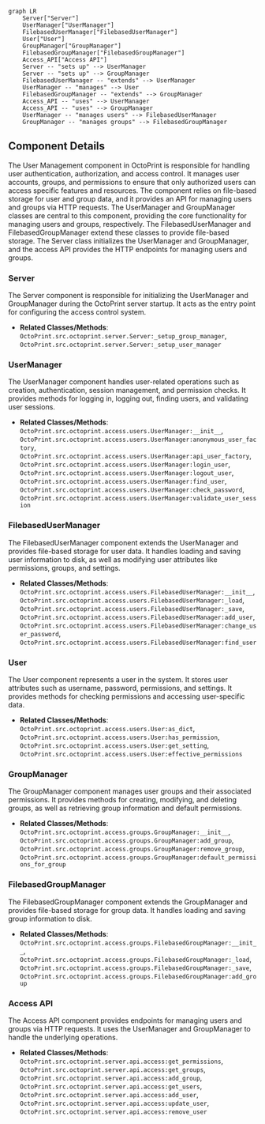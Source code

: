 ```mermaid
graph LR
    Server["Server"]
    UserManager["UserManager"]
    FilebasedUserManager["FilebasedUserManager"]
    User["User"]
    GroupManager["GroupManager"]
    FilebasedGroupManager["FilebasedGroupManager"]
    Access_API["Access API"]
    Server -- "sets up" --> UserManager
    Server -- "sets up" --> GroupManager
    FilebasedUserManager -- "extends" --> UserManager
    UserManager -- "manages" --> User
    FilebasedGroupManager -- "extends" --> GroupManager
    Access_API -- "uses" --> UserManager
    Access_API -- "uses" --> GroupManager
    UserManager -- "manages users" --> FilebasedUserManager
    GroupManager -- "manages groups" --> FilebasedGroupManager
```

## Component Details

The User Management component in OctoPrint is responsible for handling user authentication, authorization, and access control. It manages user accounts, groups, and permissions to ensure that only authorized users can access specific features and resources. The component relies on file-based storage for user and group data, and it provides an API for managing users and groups via HTTP requests. The UserManager and GroupManager classes are central to this component, providing the core functionality for managing users and groups, respectively. The FilebasedUserManager and FilebasedGroupManager extend these classes to provide file-based storage. The Server class initializes the UserManager and GroupManager, and the access API provides the HTTP endpoints for managing users and groups.

### Server
The Server component is responsible for initializing the UserManager and GroupManager during the OctoPrint server startup. It acts as the entry point for configuring the access control system.
- **Related Classes/Methods**: `OctoPrint.src.octoprint.server.Server:_setup_group_manager`, `OctoPrint.src.octoprint.server.Server:_setup_user_manager`

### UserManager
The UserManager component handles user-related operations such as creation, authentication, session management, and permission checks. It provides methods for logging in, logging out, finding users, and validating user sessions.
- **Related Classes/Methods**: `OctoPrint.src.octoprint.access.users.UserManager:__init__`, `OctoPrint.src.octoprint.access.users.UserManager:anonymous_user_factory`, `OctoPrint.src.octoprint.access.users.UserManager:api_user_factory`, `OctoPrint.src.octoprint.access.users.UserManager:login_user`, `OctoPrint.src.octoprint.access.users.UserManager:logout_user`, `OctoPrint.src.octoprint.access.users.UserManager:find_user`, `OctoPrint.src.octoprint.access.users.UserManager:check_password`, `OctoPrint.src.octoprint.access.users.UserManager:validate_user_session`

### FilebasedUserManager
The FilebasedUserManager component extends the UserManager and provides file-based storage for user data. It handles loading and saving user information to disk, as well as modifying user attributes like permissions, groups, and settings.
- **Related Classes/Methods**: `OctoPrint.src.octoprint.access.users.FilebasedUserManager:__init__`, `OctoPrint.src.octoprint.access.users.FilebasedUserManager:_load`, `OctoPrint.src.octoprint.access.users.FilebasedUserManager:_save`, `OctoPrint.src.octoprint.access.users.FilebasedUserManager:add_user`, `OctoPrint.src.octoprint.access.users.FilebasedUserManager:change_user_password`, `OctoPrint.src.octoprint.access.users.FilebasedUserManager:find_user`

### User
The User component represents a user in the system. It stores user attributes such as username, password, permissions, and settings. It provides methods for checking permissions and accessing user-specific data.
- **Related Classes/Methods**: `OctoPrint.src.octoprint.access.users.User:as_dict`, `OctoPrint.src.octoprint.access.users.User:has_permission`, `OctoPrint.src.octoprint.access.users.User:get_setting`, `OctoPrint.src.octoprint.access.users.User:effective_permissions`

### GroupManager
The GroupManager component manages user groups and their associated permissions. It provides methods for creating, modifying, and deleting groups, as well as retrieving group information and default permissions.
- **Related Classes/Methods**: `OctoPrint.src.octoprint.access.groups.GroupManager:__init__`, `OctoPrint.src.octoprint.access.groups.GroupManager:add_group`, `OctoPrint.src.octoprint.access.groups.GroupManager:remove_group`, `OctoPrint.src.octoprint.access.groups.GroupManager:default_permissions_for_group`

### FilebasedGroupManager
The FilebasedGroupManager component extends the GroupManager and provides file-based storage for group data. It handles loading and saving group information to disk.
- **Related Classes/Methods**: `OctoPrint.src.octoprint.access.groups.FilebasedGroupManager:__init__`, `OctoPrint.src.octoprint.access.groups.FilebasedGroupManager:_load`, `OctoPrint.src.octoprint.access.groups.FilebasedGroupManager:_save`, `OctoPrint.src.octoprint.access.groups.FilebasedGroupManager:add_group`

### Access API
The Access API component provides endpoints for managing users and groups via HTTP requests. It uses the UserManager and GroupManager to handle the underlying operations.
- **Related Classes/Methods**: `OctoPrint.src.octoprint.server.api.access:get_permissions`, `OctoPrint.src.octoprint.server.api.access:get_groups`, `OctoPrint.src.octoprint.server.api.access:add_group`, `OctoPrint.src.octoprint.server.api.access:get_users`, `OctoPrint.src.octoprint.server.api.access:add_user`, `OctoPrint.src.octoprint.server.api.access:update_user`, `OctoPrint.src.octoprint.server.api.access:remove_user`
